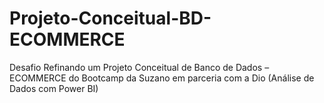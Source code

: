 # Projeto-Conceitual-BD-ECOMMERCE
Desafio Refinando um Projeto Conceitual de Banco de Dados – ECOMMERCE do Bootcamp da Suzano em parceria com a Dio (Análise de Dados com Power BI)
